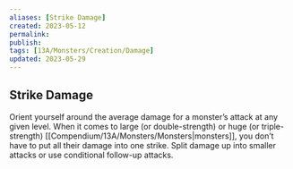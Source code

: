 ```yaml
---
aliases: [Strike Damage]
created: 2023-05-12
permalink: 
publish: 
tags: [13A/Monsters/Creation/Damage]
updated: 2023-05-29
---
```


## Strike Damage

Orient yourself around the average damage for a monster’s attack at any given level. When it comes to large (or double-strength) or huge (or triple-strength) [[Compendium/13A/Monsters/Monsters|monsters]], you don’t have to put all their damage into one strike. Split damage up into smaller attacks or use conditional follow-up attacks.
